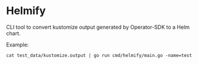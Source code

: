 # Helmify
CLI tool to convert kustomize output generated by Operator-SDK to a Helm chart.

Example:

`cat test_data/kustomize.output | go run cmd/helmify/main.go -name=test`
